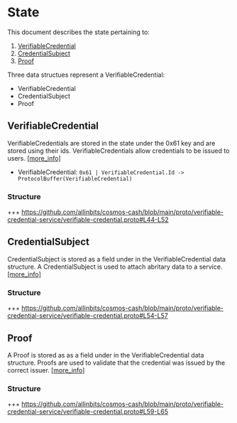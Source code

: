 # State

This document describes the state pertaining to:

1. [VerifiableCredential](./02_state.md#verifiable)
2. [CredentialSubject](./02_state.md#credentialsubject)
3. [Proof](./02_state.md#proof)


Three data structues represent a VerifiableCredential:

- VerifiableCredential
- CredentialSubject
- Proof

## VerifiableCredential
VerifiableCredentials are stored in the state under the 0x61 key and are stored using their ids. VerifiableCredentials allow credentials to be issued to users. [[more_info]](https://www.w3.org/TR/vc-data-model/)

- VerifiableCredential: `0x61 | VerifiableCredential.Id -> ProtocolBuffer(VerifiableCredential)`

### Structure
+++ https://github.com/allinbits/cosmos-cash/blob/main/proto/verifiable-credential-service/verifiable-credential.proto#L44-L52


## CredentialSubject
CredentialSubject is stored as a field under in the VerifiableCredential data structure. A CredentialSubject is used to attach abritary data to a service. [[more_info]](https://www.w3.org/TR/vc-data-model/#credential-subject)

### Structure
+++ https://github.com/allinbits/cosmos-cash/blob/main/proto/verifiable-credential-service/verifiable-credential.proto#L54-L57

## Proof
A Proof is stored as as a field under in the VerifiableCredential data structure. Proofs are used to validate that the credential was issued by the correct issuer. [[more_info]](https://www.w3.org/TR/vc-data-model/#proofs-signatures)

### Structure
+++ https://github.com/allinbits/cosmos-cash/blob/main/proto/verifiable-credential-service/verifiable-credential.proto#L59-L65
